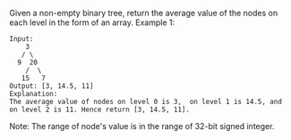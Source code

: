 Given a non-empty binary tree, return the average value of the nodes on each level in the form of an array.
Example 1:
```
Input:
    3
   / \
  9  20
    /  \
   15   7
Output: [3, 14.5, 11]
Explanation:
The average value of nodes on level 0 is 3,  on level 1 is 14.5, and on level 2 is 11. Hence return [3, 14.5, 11].
```
Note:
The range of node's value is in the range of 32-bit signed integer.